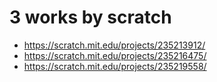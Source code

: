 # 3 works by scratch

- https://scratch.mit.edu/projects/235213912/
- https://scratch.mit.edu/projects/235216475/
- https://scratch.mit.edu/projects/235219558/
